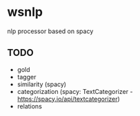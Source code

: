 # wsnlp
nlp processor based on spacy

## TODO
- gold
- tagger
- similarity (spacy)
- categorization (spacy: TextCategorizer - https://spacy.io/api/textcategorizer)
- relations
